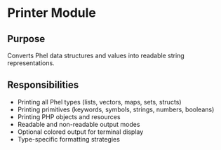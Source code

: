 # Printer Module

## Purpose
Converts Phel data structures and values into readable string representations.

## Responsibilities
- Printing all Phel types (lists, vectors, maps, sets, structs)
- Printing primitives (keywords, symbols, strings, numbers, booleans)
- Printing PHP objects and resources
- Readable and non-readable output modes
- Optional colored output for terminal display
- Type-specific formatting strategies
